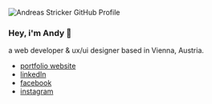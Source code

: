 ![Andreas Stricker GitHub Profile](https://andreas-stricker.at/ablage/github/github_profile_img.png)

### Hey, i'm Andy 👋

a web developer & ux/ui designer based in Vienna, Austria.


- <a href="https://www.andreas-stricker.at" target="_blank">portfolio website</a>
- <a href="https://www.linkedin.com/in/andreas-stricker/" target="_blank">linkedIn</a>
- <a href="https://www.facebook.com/andreas.stricker.webdev" target="_blank">facebook</a>
- <a href="https://www.instagram.com/andy.webdev" target="_blank">instagram</a>

<!--
**andreas-stricker/andreas-stricker** is a ✨ _special_ ✨ repository because its `README.md` (this file) appears on your GitHub profile.

Here are some ideas to get you started:

- 🔭 I’m currently working on ...
- 🌱 I’m currently learning ...
- 👯 I’m looking to collaborate on ...
- 🤔 I’m looking for help with ...
- 💬 Ask me about ...
- 📫 How to reach me: ...
- 😄 Pronouns: ...
- ⚡ Fun fact: ...
-->
